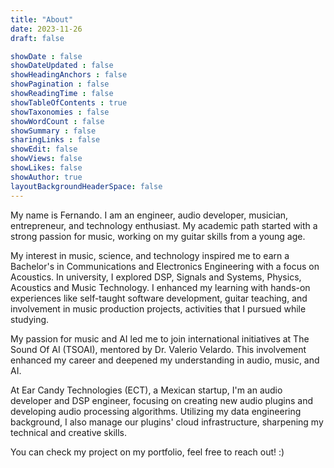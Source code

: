 ```yaml
---
title: "About"
date: 2023-11-26
draft: false

showDate : false
showDateUpdated : false
showHeadingAnchors : false
showPagination : false
showReadingTime : false
showTableOfContents : true
showTaxonomies : false 
showWordCount : false
showSummary : false
sharingLinks : false
showEdit: false
showViews: false
showLikes: false
showAuthor: true
layoutBackgroundHeaderSpace: false
---
```


My name is Fernando. I am an engineer, audio developer, musician, entrepreneur, and technology enthusiast. My academic path started with a strong passion for music, working on my guitar skills from a young age.

My interest in music, science, and technology inspired me to earn a Bachelor's in Communications and Electronics Engineering with a focus on Acoustics. In university, I explored DSP, Signals and Systems, Physics, Acoustics and Music Technology. I enhanced my learning with hands-on experiences like self-taught software development, guitar teaching, and involvement in music production projects, activities that I pursued while studying.

My passion for music and AI led me to join international initiatives at The Sound Of AI (TSOAI), mentored by Dr. Valerio Velardo. This involvement enhanced my career and deepened my understanding in audio, music, and AI.

At Ear Candy Technologies (ECT), a Mexican startup, I'm an audio developer and DSP engineer, focusing on creating new audio plugins and developing audio processing algorithms. Utilizing my data engineering background, I also manage our plugins' cloud infrastructure, sharpening my technical and creative skills.

You can check my project on my portfolio, feel free to reach out! :)

<!-- <a target="_blank" href="https://mentorcruise.com/mentor/nunocorao/"> <img class="nozoom" src="https://cdn.mentorcruise.com/img/banner/sky-sm.svg" width="240" alt="MentorCruise"> </a> -->
